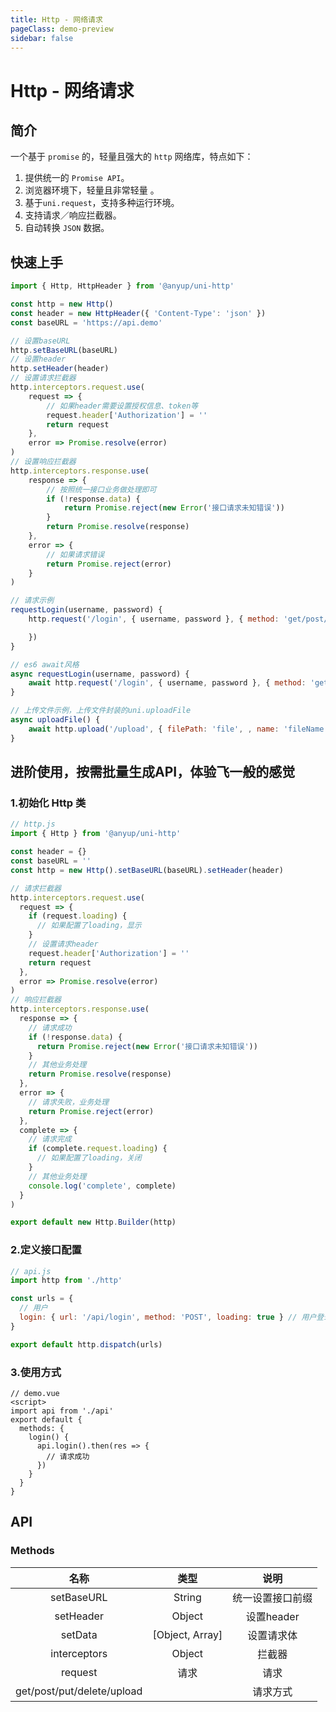 ```yaml
---
title: Http - 网络请求
pageClass: demo-preview
sidebar: false
---
```


<DemoPreview url="pages/js/http"/>

# Http - 网络请求

## 简介

一个基于 `promise` 的，轻量且强大的 `http` 网络库，特点如下：

1. 提供统一的 `Promise API`。
2. 浏览器环境下，轻量且非常轻量 。
3. 基于`uni.request`，支持多种运行环境。
4. 支持请求／响应拦截器。
5. 自动转换 `JSON` 数据。

## 快速上手

```js
import { Http, HttpHeader } from '@anyup/uni-http'

const http = new Http()
const header = new HttpHeader({ 'Content-Type': 'json' })
const baseURL = 'https://api.demo'

// 设置baseURL
http.setBaseURL(baseURL)
// 设置header
http.setHeader(header)
// 设置请求拦截器
http.interceptors.request.use(
	request => {
		// 如果header需要设置授权信息、token等
		request.header['Authorization'] = ''
		return request
	},
	error => Promise.resolve(error)
)
// 设置响应拦截器
http.interceptors.response.use(
	response => {
		// 按照统一接口业务做处理即可
		if (!response.data) {
			return Promise.reject(new Error('接口请求未知错误'))
		}
		return Promise.resolve(response)
	},
	error => {
		// 如果请求错误
		return Promise.reject(error)
	}
)

// 请求示例
requestLogin(username, password) {
	http.request('/login', { username, password }, { method: 'get/post/put/delete' }).then(res => {

	})
}

// es6 await风格
async requestLogin(username, password) {
	await http.request('/login', { username, password }, { method: 'get/post/put/delete' })
}

// 上传文件示例，上传文件封装的uni.uploadFile
async uploadFile() {
	await http.upload('/upload', { filePath: 'file', , name: 'fileName', formData: {} } )
}
```

## 进阶使用，按需批量生成API，体验飞一般的感觉

### 1.初始化 Http 类

```js
// http.js
import { Http } from '@anyup/uni-http'

const header = {}
const baseURL = ''
const http = new Http().setBaseURL(baseURL).setHeader(header)

// 请求拦截器
http.interceptors.request.use(
  request => {
    if (request.loading) {
      // 如果配置了loading，显示
    }
    // 设置请求header
    request.header['Authorization'] = ''
    return request
  },
  error => Promise.resolve(error)
)
// 响应拦截器
http.interceptors.response.use(
  response => {
    // 请求成功
    if (!response.data) {
      return Promise.reject(new Error('接口请求未知错误'))
    }
    // 其他业务处理
    return Promise.resolve(response)
  },
  error => {
    // 请求失败，业务处理
    return Promise.reject(error)
  },
  complete => {
    // 请求完成
    if (complete.request.loading) {
      // 如果配置了loading，关闭
    }
    // 其他业务处理
    console.log('complete', complete)
  }
)

export default new Http.Builder(http)
```

### 2.定义接口配置

```js
// api.js
import http from './http'

const urls = {
  // 用户
  login: { url: '/api/login', method: 'POST', loading: true } // 用户登录
}

export default http.dispatch(urls)
```

### 3.使用方式

```vue
// demo.vue
<script>
import api from './api'
export default {
  methods: {
    login() {
      api.login().then(res => {
        // 请求成功
      })
    }
  }
}
```

## API
### Methods
| 名称 | 类型 | 说明 |
| :--: | :--: | :--: |
| setBaseURL | String | 统一设置接口前缀 |
| setHeader | Object | 设置header |
| setData | [Object, Array]| 设置请求体|
| interceptors | Object | 拦截器 |
| request | 请求 | 请求 |
| get/post/put/delete/upload |  | 请求方式 |
